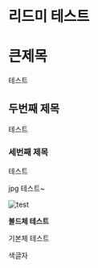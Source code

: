 # 리드미 테스트

# 큰제목

테스트

## 두번째 제목

테스트

### 세번째 제목

테스트

jpg 테스트~

![test](https://user-images.githubusercontent.com/90916599/144420084-1882e61f-16ff-4f4f-8ec6-c0720d52b024.png)


**볼드체 테스트**

기본체 테스트

색글자
